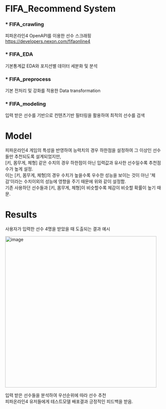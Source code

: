 # FIFA_Recommend System


### * FIFA_crawling

피파온라인4 OpenAPI를 이용한 선수 스크래핑
https://developers.nexon.com/fifaonline4

### * FIFA_EDA

기본통계값 EDA와 포지션별 데이터 세분화 및 분석

### * FIFA_preprocess

기본 전처리 및 강화를 적용한 Data transformation

### * FIFA_modeling

입력 받은 선수를 기반으로 컨텐츠기반 필터링을 활용하여 최적의 선수를 검색
  
# Model
피파온라인4 게임의 특성을 반영하여 능력치의 경우 하한점을 설정하여 그 이상인 선수들만 추천되도록 설계되었지만,  
[키, 몸무게, 체형] 같은 수치의 경우 하한점이 아닌 입력값과 유사한 선수일수록 추천점수가 높게 설정.  
이는 [키, 몸무게, 체형]의 경우 수치가 높을수록 우수한 성능을 보이는 것이 아닌 '체감'이라는 수치이외의 성능에 영향을 주기 때문에 위와 같이 설정함.  
기존 사용하던 선수들과 [키, 몸무게, 체형]이 비슷할수록 체감이 비슷할 확률이 높기 때문.


# Results

사용자가 입력한 선수 4명을 받았을 때 도출되는 결과 예시

<img width="485" alt="image" src="https://user-images.githubusercontent.com/76480887/220229512-c768d9b3-3d53-4477-8f1b-6602b7410df3.png">

입력 받은 선수들을 분석하여 우선순위에 따라 선수 추천  
피파온라인4 유저들에게 테스트모델 배포결과 긍정적인 피드백을 받음.
